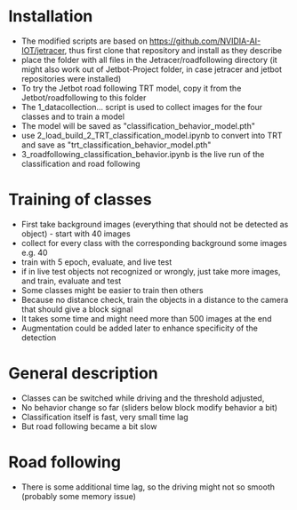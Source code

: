 # Installation
* The modified scripts are based on https://github.com/NVIDIA-AI-IOT/jetracer, thus first clone that repository and install as they describe
* place the folder with all files in the Jetracer/roadfollowing directory (it might also work out of Jetbot-Project folder, in case jetracer and jetbot repositories were installed)
* To try the Jetbot road following TRT model, copy it from the Jetbot/roadfollowing to this folder
* The 1_datacollection... script is used to collect images for the four classes and to train a model
* The model will be saved as "classification_behavior_model.pth"
* use 2_load_build_2_TRT_classification_model.ipynb to convert into TRT and save as "trt_classification_behavior_model.pth"
* 3_roadfollowing_classification_behavior.ipynb is the live run of the classification and road following

# Training of classes
* First take background images (everything that should not be detected as object) - start with 40 images
* collect for every class with the corresponding background some images e.g. 40
* train with 5 epoch, evaluate, and live test
* if in live test objects not recognized or wrongly, just take more images, and train, evaluate and test
* Some classes might be easier to train then others
* Because no distance check, train the objects in a distance to the camera that should give a block signal
* It takes some time and might need more than 500 images at the end
* Augmentation could be added later to enhance specificity of the detection

# General description
* Classes can be switched while driving and the threshold adjusted,
* No behavior change so far (sliders below block modify behavior a bit)
* Classification itself is fast, very small time lag
* But road following became a bit slow

# Road following 
* There is some additional time lag, so the driving might not so smooth (probably some memory issue)




